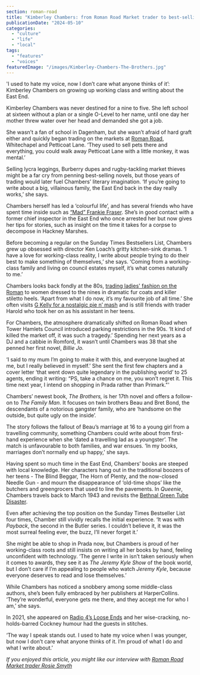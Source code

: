```yaml
---
section: roman-road
title: "Kimberley Chambers: from Roman Road Market trader to best-selling crime author"
publicationDate: "2024-05-10"
categories: 
  - "culture"
  - "life"
  - "local"
tags: 
  - "features"
  - "voices"
featuredImage: "/images/Kimberley-Chambers-The-Brothers.jpg"
---
```


'I used to hate my voice, now I don’t care what anyone thinks of it’: Kimberley Chambers on growing up working class and writing about the East End.

Kimberley Chambers was never destined for a nine to five. She left school at sixteen without a plan or a single O-Level to her name, until one day her mother threw water over her head and demanded she got a job. 

She wasn’t a fan of school in Dagenham, but she wasn’t afraid of hard graft either and quickly began trading on the markets at [Roman Road](https://romanroadlondon.com/roman-road-market-history/), Whitechapel and Petticoat Lane. ‘They used to sell pets there and everything, you could walk away Petticoat Lane with a little monkey, it was mental.’

Selling lycra leggings, Burberry dupes and rugby-tackling market thieves might be a far cry from penning best-selling novels, but those years of trading would later fuel Chambers’ literary imagination. ‘If you’re going to write about a big, villainous family, the East End back in the day really works,’ she says. 

Chambers herself has led a ‘colourful life’, and has several friends who have spent time inside such as [“Mad” Frankie Fraser](https://www.theguardian.com/uk-news/2014/nov/26/-sp-mad-frankie-fraser-death-original-hardman-loved-cause-panic). She’s in good contact with a former chief inspector in the East End who once arrested her but now gives her tips for stories, such as insight on the time it takes for a corpse to decompose in Hackney Marshes. 

Before becoming a regular on the Sunday Times Bestsellers List, Chambers grew up obsessed with director Ken Loach’s gritty kitchen-sink dramas. ‘I have a love for working-class reality, I write about people trying to do their best to make something of themselves,’ she says. ‘Coming from a working-class family and living on council estates myself, it’s what comes naturally to me.’

Chambers looks back fondly at the 80s, [trading ladies' fashion on the Roman](https://romanroadlondon.com/cabbage-clothing-fashion-industry-practice-east-end-market-history/) to women dressed to the nines in dramatic fur coats and killer stiletto heels. ‘Apart from what I do now, it’s my favourite job of all time.’ She often visits [G Kelly for a nostalgic pie n’ mash](https://romanroadlondon.com/g-kelly-pie-mash-shop-working-class-food/) and is still friends with trader Harold who took her on as his assistant in her teens. 

For Chambers, the atmosphere dramatically shifted on Roman Road when Tower Hamlets Council introduced parking restrictions in the 90s. ‘It kind of killed the market off, it was such a tragedy.’ Spending her next years as a DJ and a cabbie in Romford, it wasn’t until Chambers was 38 that she penned her first novel, _Billie Jo._

‘I said to my mum I’m going to make it with this, and everyone laughed at me, but I really believed in myself.’ She sent the first few chapters and a cover letter ‘that went down quite legendary in the publishing world’ to 25 agents, ending it writing: “PS, take a chance on me, you won’t regret it. This time next year, I intend on shopping in Prada rather than Primark."'

Chambers’ newest book, _The Brothers,_ is her 17th novel and offers a follow-on to _The Family Man_. It focuses on twin brothers Beau and Bret Bond, the descendants of a notorious gangster family, who are ‘handsome on the outside, but quite ugly on the inside’. 

The story follows the fallout of Beau’s marriage at 16 to a young girl from a travelling community, something Chambers could write about from first-hand experience when she ‘dated a travelling lad as a youngster’. The match is unfavourable to both families, and war ensues. ‘In my books, marriages don’t normally end up happy,’ she says. 

Having spent so much time in the East End, Chambers’ books are steeped with local knowledge. Her characters hang out in the traditional boozers of her teens - The Blind Beggar, The Horn of Plenty, and the now-closed Needle Gun - and mourn the disappearance of ‘old-time shops’ like the butchers and greengrocers that used to line the pavements. In _Queenie_, Chambers travels back to March 1943 and revisits the [Bethnal Green Tube Disaster](https://bethnalgreenlondon.co.uk/tube-disaster-history/).

Even after achieving the top position on the Sunday Times Bestseller List four times, Chamber still vividly recalls the initial experience. ‘It was with _Payback_, the second in the Butler series. I couldn’t believe it, it was the most surreal feeling ever, the buzz, I’ll never forget it.’

She might be able to shop in Prada now, but Chambers is proud of her working-class roots and still insists on writing all her books by hand, feeling unconfident with technology. ‘The genre I write in isn’t taken seriously when it comes to awards, they see it as _The Jeremy Kyle Show_ of the book world, but I don’t care if I’m appealing to people who watch _Jeremy Kyle_, because everyone deserves to read and lose themselves.’

While Chambers has noticed a snobbery among some middle-class authors, she’s been fully embraced by her publishers at HarperCollins. ‘They’re wonderful, everyone gets me there, and they accept me for who I am,’ she says.

In 2021, she appeared on [Radio 4’s Loose Ends](https://www.bbc.co.uk/programmes/m001069s) and her wise-cracking, no-holds-barred Cockney humour had the guests in stitches.

‘The way I speak stands out. I used to hate my voice when I was younger, but now I don’t care what anyone thinks of it. I’m proud of what I do and what I write about.’

_If you enjoyed this article, you might like our interview with_ [_Roman Road Market trader Rosie Smyth_](https://romanroadlondon.com/rosie-smyth-market-trader-interview/)

